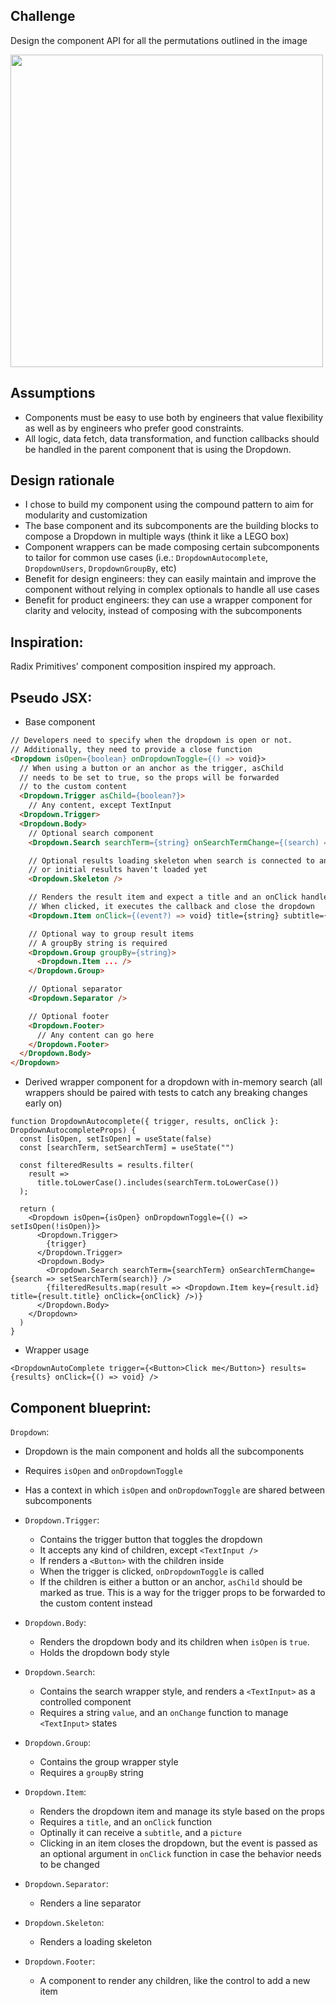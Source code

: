 ## Challenge

Design the component API for all the permutations outlined in the image

<img src="https://github.com/victorgaard/ashby-challenge/assets/13384559/545e0eba-884f-4d50-8677-fd457492e986" width="500px" height="auto" />

## Assumptions

- Components must be easy to use both by engineers that value flexibility as well as by engineers who prefer good constraints.
- All logic, data fetch, data transformation, and function callbacks should be handled in the parent component that is using the Dropdown.

## Design rationale

- I chose to build my component using the compound pattern to aim for modularity and customization
- The base component and its subcomponents are the building blocks to compose a Dropdown in multiple ways (think it like a LEGO box)
- Component wrappers can be made composing certain subcomponents to tailor for common use cases (i.e.: `DropdownAutocomplete`, `DropdownUsers`, `DropdownGroupBy`, etc)
- Benefit for design engineers: they can easily maintain and improve the component without relying in complex optionals to handle all use cases
- Benefit for product engineers: they can use a wrapper component for clarity and velocity, instead of composing with the subcomponents

## Inspiration:

Radix Primitives' component composition inspired my approach.


## Pseudo JSX:

- Base component

```HTML
// Developers need to specify when the dropdown is open or not.
// Additionally, they need to provide a close function
<Dropdown isOpen={boolean} onDropdownToggle={() => void}>
  // When using a button or an anchor as the trigger, asChild
  // needs to be set to true, so the props will be forwarded
  // to the custom content
  <Dropdown.Trigger asChild={boolean?}>
    // Any content, except TextInput
  <Dropdown.Trigger>
  <Dropdown.Body>
    // Optional search component
    <Dropdown.Search searchTerm={string} onSearchTermChange={(search) => void} />

    // Optional results loading skeleton when search is connected to an API,
    // or initial results haven't loaded yet
    <Dropdown.Skeleton />

    // Renders the result item and expect a title and an onClick handler
    // When clicked, it executes the callback and close the dropdown
    <Dropdown.Item onClick={(event?) => void} title={string} subtitle={string?} picture={string?} />

    // Optional way to group result items
    // A groupBy string is required
    <Dropdown.Group groupBy={string}>
      <Dropdown.Item ... />
    </Dropdown.Group>

    // Optional separator
    <Dropdown.Separator />

    // Optional footer
    <Dropdown.Footer>
      // Any content can go here
    </Dropdown.Footer>
  </Dropdown.Body>
</Dropdown>
```

- Derived wrapper component for a dropdown with in-memory search (all wrappers should be paired with tests to catch any breaking changes early on)

```JSX
function DropdownAutocomplete({ trigger, results, onClick }: DropdownAutocompleteProps) {
  const [isOpen, setIsOpen] = useState(false)
  const [searchTerm, setSearchTerm] = useState("")

  const filteredResults = results.filter(
    result =>
      title.toLowerCase().includes(searchTerm.toLowerCase())
  );

  return (
    <Dropdown isOpen={isOpen} onDropdownToggle={() => setIsOpen(!isOpen)}>
      <Dropdown.Trigger>
        {trigger}
      </Dropdown.Trigger>
      <Dropdown.Body>
        <Dropdown.Search searchTerm={searchTerm} onSearchTermChange={search => setSearchTerm(search)} />
        {filteredResults.map(result => <Dropdown.Item key={result.id} title={result.title} onClick={onClick} />)}
      </Dropdown.Body>
    </Dropdown>
  )
}
```

- Wrapper usage
```JSX
<DropdownAutoComplete trigger={<Button>Click me</Button>} results={results} onClick={() => void} />
```

## Component blueprint:

`Dropdown`:

- Dropdown is the main component and holds all the subcomponents
- Requires `isOpen` and `onDropdownToggle`
- Has a context in which `isOpen` and `onDropdownToggle` are shared between subcomponents

- `Dropdown.Trigger`:

  - Contains the trigger button that toggles the dropdown
  - It accepts any kind of children, except `<TextInput />`
  - If renders a `<Button>` with the children inside
  - When the trigger is clicked, `onDropdownToggle` is called
  - If the children is either a button or an anchor, `asChild` should be marked as true. This is a way for the trigger props to be forwarded to the custom content instead

- `Dropdown.Body`:

  - Renders the dropdown body and its children when `isOpen` is `true`.
  - Holds the dropdown body style

- `Dropdown.Search`:

  - Contains the search wrapper style, and renders a `<TextInput>` as a controlled component
  - Requires a string `value`, and an `onChange` function to manage `<TextInput>` states

- `Dropdown.Group`:

  - Contains the group wrapper style
  - Requires a `groupBy` string

- `Dropdown.Item`:

  - Renders the dropdown item and manage its style based on the props
  - Requires a `title`, and an `onClick` function
  - Optinally it can receive a `subtitle`, and a `picture`
  - Clicking in an item closes the dropdown, but the event is passed as an optional argument in `onClick` function in case the behavior needs to be changed

- `Dropdown.Separator`:

  - Renders a line separator

- `Dropdown.Skeleton`:

  - Renders a loading skeleton

- `Dropdown.Footer`:
  - A component to render any children, like the control to add a new item
